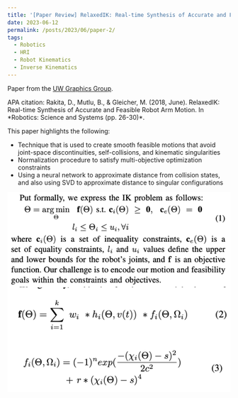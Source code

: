 ```yaml
---
title: '[Paper Review] RelaxedIK: Real-time Synthesis of Accurate and Feasible Robot Arm Motion'
date: 2023-06-12
permalink: /posts/2023/06/paper-2/
tags:
  - Robotics
  - HRI
  - Robot Kinematics
  - Inverse Kinematics
---
```


Paper from the <a href="https://graphics.cs.wisc.edu/Papers/2018/RMG18a/p43.pdf" target="_blank"  class="link_grey">UW Graphics Group</a>. 
<p>APA citation: Rakita, D., Mutlu, B., & Gleicher, M. (2018, June). RelaxedIK: Real-time Synthesis of Accurate and Feasible Robot Arm Motion. In *Robotics: Science and Systems (pp. 26-30)*.</p>

This paper highlights the following:
<ul>
  <li>Technique that is used to create smooth feasible motions that avoid joint-space discontinuities, self-collisions, and kinematic singularities</li>
  <li>Normalization procedure to satisfy multi-objective optimization constraints</li>
  <li>Using a neural network to approximate distance from collision states, and also using SVD to approximate distance to singular configurations</li>
</ul>

<img src="./ik_problem.png"
     alt="Markdown Monster icon"
     style="float: left; margin-right: 10px;" />
<img src="./ob_func.png"
     alt="Markdown Monster icon"
     style="float: left; margin-right: 10px;" />
<img src="./normalization.png"
     alt="Markdown Monster icon"
     style="float: left; margin-right: 10px;" />